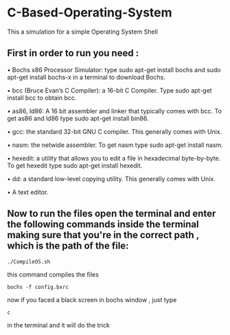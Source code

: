 # C-Based-Operating-System

This a simulation for a simple Operating System Shell

## First in order to run you need : 

• Bochs x86 Processor Simulator: type sudo apt-get install bochs
and sudo apt-get install bochs-x in a terminal to download Bochs.

• bcc (Bruce Evan’s C Compiler): a 16-bit C Compiler. Type
sudo apt-get install bcc to obtain bcc.

• as86, ld86: A 16 bit assembler and linker that typically comes with bcc.
To get as86 and ld86 type sudo apt-get install bin86.

• gcc: the standard 32-bit GNU C compiler. This generally comes with Unix.

• nasm: the netwide assembler. To get nasm type sudo apt-get install nasm.

• hexedit: a utility that allows you to edit a file in hexadecimal byte-by-byte.
To get hexedit type sudo apt-get install hexedit.

• dd: a standard low-level copying utility. This generally comes with Unix.

• A text editor.

## Now to run the files open the terminal and enter the following commands inside the terminal making sure that you're in the correct path , which is the path of the file:
```
./CompileOS.sh 
```
this command compiles the files 

```
bochs -f config.bxrc

```
now if you faced a black screen in bochs window , just type 
```
c
```

in the terminal and it will do the trick 
